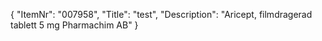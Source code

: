 {
  "ItemNr": "007958",
  "Title": "test",
  "Description": "Aricept, filmdragerad tablett 5 mg Pharmachim AB"
}